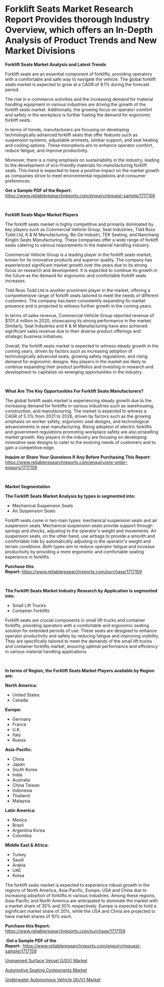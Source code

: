 <p><h1>Forklift Seats Market Research Report Provides thorough Industry Overview, which offers an In-Depth Analysis of Product Trends and New Market Divisions</h1></p><p><strong>Forklift Seats Market Analysis and Latest Trends</strong></p>
<p><p>Forklift seats are an essential component of forklifts, providing operators with a comfortable and safe way to navigate the vehicle. The global forklift seats market is expected to grow at a CAGR of 9.1% during the forecast period. </p><p>The rise in e-commerce activities and the increasing demand for material handling equipment in various industries are driving the growth of the forklift seats market. Additionally, the growing focus on operator comfort and safety in the workplace is further fueling the demand for ergonomic forklift seats.</p><p>In terms of trends, manufacturers are focusing on developing technologically advanced forklift seats that offer features such as suspension systems, adjustable armrests, lumbar support, and seat heating and cooling options. These innovations aim to enhance operator comfort, reduce fatigue, and improve productivity.</p><p>Moreover, there is a rising emphasis on sustainability in the industry, leading to the development of eco-friendly materials for manufacturing forklift seats. This trend is expected to have a positive impact on the market growth as companies strive to meet environmental regulations and consumer preferences.</p></p>
<p><strong>Get a Sample PDF of the Report:&nbsp;</strong> <a href="https://www.reliableresearchreports.com/enquiry/request-sample/1717159">https://www.reliableresearchreports.com/enquiry/request-sample/1717159</a></p>
<p>&nbsp;</p>
<p><strong>Forklift Seats Major Market Players</strong></p>
<p><p>The forklift seats market is highly competitive and primarily dominated by key players such as Commercial Vehicle Group, Seat Industries, Tidd Ross Todd Ltd, K & M Manufacturing, Be-Ge Industri, TEK Seating, and Nanchang Kinglin Seats Manufacturing. These companies offer a wide range of forklift seats catering to various requirements in the material handling industry.</p><p>Commercial Vehicle Group is a leading player in the forklift seats market, known for its innovative products and superior quality. The company has experienced significant market growth over the years due to its strong focus on research and development. It is expected to continue its growth in the future as the demand for ergonomic and comfortable forklift seats increases.</p><p>Tidd Ross Todd Ltd is another prominent player in the market, offering a comprehensive range of forklift seats tailored to meet the needs of different customers. The company has been consistently expanding its market presence and is projected to witness further growth in the coming years.</p><p>In terms of sales revenue, Commercial Vehicle Group reported revenue of $701.4 million in 2020, showcasing its strong performance in the market. Similarly, Seat Industries and K & M Manufacturing have also achieved significant sales revenue due to their diverse product offerings and strategic business initiatives.</p><p>Overall, the forklift seats market is expected to witness steady growth in the coming years, driven by factors such as increasing adoption of technologically advanced seats, growing safety regulations, and rising demand for ergonomic designs. Key players in the market are likely to continue expanding their product portfolios and investing in research and development to capitalize on emerging opportunities in the industry.</p></p>
<p>&nbsp;</p>
<p><strong>What Are The Key Opportunities For Forklift Seats Manufacturers?</strong></p>
<p><p>The global forklift seats market is experiencing steady growth due to the increasing demand for forklifts in various industries such as warehousing, construction, and manufacturing. The market is expected to witness a CAGR of 5.3% from 2021 to 2026, driven by factors such as the growing emphasis on worker safety, ergonomic seat designs, and technological advancements in seat manufacturing. Rising adoption of electric forklifts and government regulations promoting workplace safety are also propelling market growth. Key players in the industry are focusing on developing innovative seat designs to cater to the evolving needs of customers and to gain a competitive edge.</p></p>
<p><strong>Inquire or Share Your Questions If Any Before Purchasing This Report:</strong> <a href="https://www.reliableresearchreports.com/enquiry/pre-order-enquiry/1717159">https://www.reliableresearchreports.com/enquiry/pre-order-enquiry/1717159</a></p>
<p>&nbsp;</p>
<p><strong>Market Segmentation</strong></p>
<p><strong>The Forklift Seats Market Analysis by types is segmented into:</strong></p>
<p><ul><li>Mechanical Suspension Seats</li><li>Air Suspension Seats</li></ul></p>
<p><p>Forklift seats come in two main types: mechanical suspension seats and air suspension seats. Mechanical suspension seats provide support through springs and shocks, adjusting to the operator's weight and movements. Air suspension seats, on the other hand, use airbags to provide a smooth and comfortable ride by automatically adjusting to the operator's weight and terrain conditions. Both types aim to reduce operator fatigue and increase productivity by providing a more ergonomic and comfortable seating experience in forklifts.</p></p>
<p><strong>Purchase this Report:&nbsp;</strong><a href="https://www.reliableresearchreports.com/purchase/1717159">https://www.reliableresearchreports.com/purchase/1717159</a></p>
<p>&nbsp;</p>
<p><strong>The Forklift Seats Market Industry Research by Application is segmented into:</strong></p>
<p><ul><li>Small Lift Trucks</li><li>Container Forklifts</li></ul></p>
<p><p>Forklift seats are crucial components in small lift trucks and container forklifts, providing operators with a comfortable and ergonomic seating solution for extended periods of use. These seats are designed to enhance operator productivity and safety by reducing fatigue and improving visibility. They are specifically tailored to meet the demands of the small lift trucks and container forklifts market, ensuring optimal performance and efficiency in various material handling applications.</p></p>
<p>&nbsp;</p>
<p><strong>In terms of Region, the Forklift Seats Market Players available by Region are:</strong></p>
<p>
    <p> <strong> North America: </strong>
        <ul>
            <li>United States</li>
            <li>Canada</li>
        </ul>
        </p> 
    <p> <strong> Europe: </strong>
        <ul>
            <li>Germany</li>
            <li>France</li>
            <li>U.K.</li>
            <li>Italy</li>
            <li>Russia</li>
        </ul>
        </p> 
    <p> <strong> Asia-Pacific: </strong>
        <ul>
            <li>China</li>
            <li>Japan</li>
            <li>South Korea</li>
            <li>India</li>
            <li>Australia</li>
            <li>China Taiwan</li>
            <li>Indonesia</li>
            <li>Thailand</li>
            <li>Malaysia</li>
        </ul>
        </p> 
    <p> <strong> Latin America: </strong>
        <ul>
            <li>Mexico</li>
            <li>Brazil</li>
            <li>Argentina Korea</li>
            <li>Colombia</li>
        </ul>
        </p> 
    <p> <strong> Middle East & Africa: </strong>
        <ul>
            <li>Turkey</li>
            <li>Saudi</li>
            <li>Arabia</li>
            <li>UAE</li>
            <li>Korea</li>
        </ul>
    </p>
    </p>
<p><p>The forklift seats market is expected to experience robust growth in the regions of North America, Asia-Pacific, Europe, USA and China due to increasing adoption of forklifts in various industries. Among these regions, Asia-Pacific and North America are anticipated to dominate the market with a market share of 35% and 30% respectively. Europe is expected to hold a significant market share of 20%, while the USA and China are projected to have market shares of 10% each.</p></p>
<p><strong>Purchase this Report: </strong><a href="https://www.reliableresearchreports.com/purchase/1717159">https://www.reliableresearchreports.com/purchase/1717159</a></p>
<p>&nbsp;<strong>Get a Sample PDF of the Report:&nbsp;&nbsp;</strong><a href="https://www.reliableresearchreports.com/enquiry/request-sample/1717159">https://www.reliableresearchreports.com/enquiry/request-sample/1717159</a></p>
<p><strong></strong></p>
<p><p><a href="https://view.publitas.com/reportprime-1/unmanned-surface-vessel-usv-market-insights-market-players-and-forecast-till-2030/">Unmanned Surface Vessel (USV) Market</a></p><p><a href="https://github.com/kathiaseamanalvaradovlprc2h/Market-Research-Report-List-1/blob/main/automotive-seating-components-market.md">Automotive Seating Components Market</a></p><p><a href="https://view.publitas.com/reportprime-1/underwater-autonomous-vehicle-auv-market-research-report-provides-thorough-industry-overview-which-offers-an-in-depth-analysis-of-product-trends-and-new-market-divisions/">Underwater Autonomous Vehicle (AUV) Market</a></p></p>